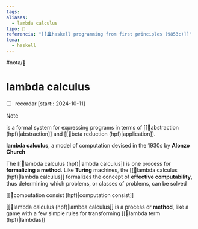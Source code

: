 ```yaml
---
tags: 
aliases:
  - lambda calculus
tipo: 📑
referencia: "[[🏛️haskell programming from first principles (9853c)]]"
tema:
  - haskell
---
```


#nota/📑

# lambda calculus 

- [ ] recordar  [start:: 2024-10-11]


 
> [!NOTE] 
 is a formal system for expressing programs in terms of [[📑abstraction (hpf)|abstraction]] and [[📑beta reduction (hpf)|application]].
 
__lambda calculus__, a model of computation devised in the 1930s by __Alonzo Church__

The [[📑lambda calculus (hpf)|lambda calculus]] is one process for __formalizing a method__. 
Like __Turing__ machines, the [[📑lambda calculus (hpf)|lambda calculus]] formalizes the concept of __eﬀective computability__, thus determining which problems, or classes of problems, can be solved

 [[📑computation consist (hpf)|computation consist]]


[[📑lambda calculus (hpf)|lambda calculus]] is a process or __method__, like a game with a few
simple rules for transforming [[📑lambda term (hpf)|lambdas]]

